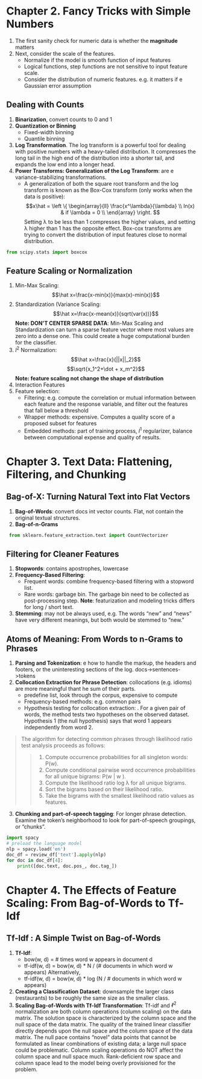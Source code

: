 # Chapter 2. Fancy Tricks with Simple Numbers
1. The first sanity check for numeric data is whether the **magnitude** matters
2. Next, consider the scale of the features.
   - Normalize if the model is smooth function of input features
   - Logical functions, step functions are not sensitive to input feature scale.
   - Consider the distribution of numeric features. e.g. it matters if e Gaussian error assumption

## Dealing with Counts
1. **Binarization**, convert counts to 0 and 1
2. **Quantization or Binning**
   - Fixed-width binning
   - Quantile binning
3. **Log Transformation**. The log transform is a powerful tool for dealing with positive numbers with a heavy-tailed distribution.  It compresses the long tail in the high end of the distribution into a shorter tail, and expands the low end into a longer head.
4. **Power Transforms: Generalization of the Log Transform**: are e variance-stabilizing transformations.
   - A generalization of both the square root transform and the log transform is known as the Box-Cox transform (only works when the data is positive):
$$x\hat = \left \{ 
\begin{array}{ll}
\frac{x^\lambda}{\lambda} \\
ln(x) & if \lambda = 0 \\
\end{array}
\right.
$$
Setting λ to be less than 1 compresses the higher values, and setting λ higher than 1 has the opposite effect.
Box-cox transforms are trying to convert the distribution of input features close to normal distribution. 
```Python
from scipy.stats import boxcox
```

## Feature Scaling or Normalization
1. Min-Max Scaling:
$$\hat x=\frac{x-min(x)}{max(x)-min(x)}$$
2. Standardization (Variance Scaling:
$$\hat x=\frac{x-mean(x)}{sqrt(var(x))}$$
**Note: DON'T CENTER SPARSE DATA**: Min-Max Scaling and Standardization can turn a sparse feature vector where most values are zero into a dense one. This could create a huge computational burden for the classifier.
3. $l^2$ Normalization:
$$\hat x=\frac{x}{||x||_2}$$
$$\sqrt{x_1^2+\dot + x_m^2}$$
**Note: feature scaling not change the shape of distribution**
4. Interaction Features
5. Feature selection:
   - Filtering: e.g. compute the correlation or mutual information between each feature and the response variable, and filter out the features that fall below a threshold
   - Wrapper methods: expensive. Computes a quality score of a proposed subset for features
   - Embedded methods: part of training process, $l^1$ regularizer, balance between computational expense and quality of results.

# Chapter 3. Text Data: Flattening, Filtering, and Chunking
## Bag-of-X: Turning Natural Text into Flat Vectors
1. **Bag-of-Words**: convert docs int vector counts. Flat, not contain the original textual structures.
2. **Bag-of-n-Grams**
```Python
 from sklearn.feature_extraction.text import CountVectorizer
```

## Filtering for Cleaner Features
1. **Stopwords**: contains apostrophes, lowercase
2. **Frequency-Based Filtering**:
   - Frequent words: combine frequency-based filtering with a stopword list.
   - Rare words: garbage bin. The garbage bin need to be collected as post-processing step.
**Note**: featurization and modeling tricks differs for long / short text.
3. **Stemming**: may not be always used, e.g.  The words “new” and “news” have very different meanings, but both would be stemmed to “new.”

## Atoms of Meaning: From Words to n-Grams to Phrases
1. **Parsing and Tokenization**: e how to handle the markup, the headers and footers, or the uninteresting sections of the log.
docs->sentences->tokens
2. **Collocation Extraction for Phrase Detection**: collocations (e.g. idioms) are more meaningful thant he sum of their parts.
   - predefine list, look through the corpus, expensive to compute
   - Frequency-based methods: e.g. common pairs
   - Hypothesis testing for collocation extraction: . For a given pair of words, the method tests two hypotheses on the observed dataset. Hypothesis 1 (the null hypothesis) says that word 1 appears independently from word 2.
>The algorithm for detecting common phrases through likelihood ratio test analysis proceeds as follows:
>>1. Compute occurrence probabilities for all singleton words: P(w).
>>2. Compute conditional pairwise word occurrence probabilities for all unique bigrams: P(w | w ).
>>3. Compute the likelihood ratio log λ for all unique bigrams.
>>4. Sort the bigrams based on their likelihood ratio.
>>5. Take the bigrams with the smallest likelihood ratio values as features.
3. **Chunking and part-of-speech tagging**: For longer phrase detection. Examine the token’s neighborhood to look for part-of-speech groupings, or “chunks”.
```Python
import spacy
# preload the language model
nlp = spacy.load('en')
doc_df = review_df['text'].apply(nlp)
for doc in doc_df[4]:
	print([doc.text, doc.pos_, doc.tag_])
```

# Chapter 4. The Effects of Feature Scaling: From Bag-of-Words to Tf-Idf
## Tf-Idf : A Simple Twist on Bag-of-Words
1. **Tf-Idf**:
   - bow(w, d) = # times word w appears in document d
   - tf-idf(w, d) = bow(w, d) * N / (# documents in which word w appears)
   Alternatively,
   - tf-idf(w, d) = bow(w, d) * log (N / # documents in which word w appears)
2. **Creating a Classification Dataset**: downsample the larger class (restaurants) to be roughly the same size as the smaller class.
3. **Scaling Bag-of-Words with Tf-Idf Transformation**: Tf-idf and $ℓ^2$ normalization are both column operations \(column scaling\) on the data matrix. The solution space is characterized by the column space and the null space of the data matrix. The quality of the trained linear classifier directly depends upon the null space and the column space of the data matrix. The null pace contains “novel” data points that cannot be formulated as linear combinations of existing data; a large null space could be problematic. Column scaling operations do NOT affect the column space and null space much.
Rank-deficient row space and column space lead to the model being overly provisioned for the problem.
